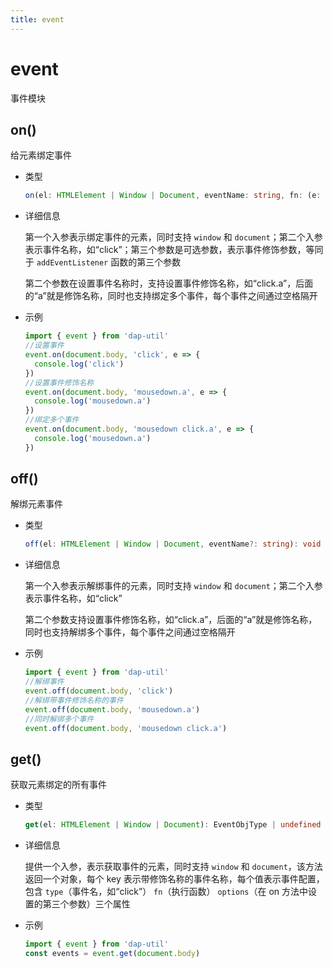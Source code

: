 ```yaml
---
title: event
---
```


# event

事件模块

## on()

给元素绑定事件

- 类型

  ```ts
  on(el: HTMLElement | Window | Document, eventName: string, fn: (e: Event) => void, options?: AddEventListenerOptions): void
  ```

- 详细信息

  第一个入参表示绑定事件的元素，同时支持 `window` 和 `document`；第二个入参表示事件名称，如“click”；第三个参数是可选参数，表示事件修饰参数，等同于 `addEventListener` 函数的第三个参数

  第二个参数在设置事件名称时，支持设置事件修饰名称，如“click.a”，后面的“a”就是修饰名称，同时也支持绑定多个事件，每个事件之间通过空格隔开

- 示例

  ```ts
  import { event } from 'dap-util'
  //设置事件
  event.on(document.body, 'click', e => {
    console.log('click')
  })
  //设置事件修饰名称
  event.on(document.body, 'mousedown.a', e => {
    console.log('mousedown.a')
  })
  //绑定多个事件
  event.on(document.body, 'mousedown click.a', e => {
    console.log('mousedown.a')
  })
  ```

## off()

解绑元素事件

- 类型

  ```ts
  off(el: HTMLElement | Window | Document, eventName?: string): void
  ```

- 详细信息

  第一个入参表示解绑事件的元素，同时支持 `window` 和 `document`；第二个入参表示事件名称，如“click”

  第二个参数支持设置事件修饰名称，如“click.a”，后面的“a”就是修饰名称，同时也支持解绑多个事件，每个事件之间通过空格隔开

- 示例

  ```ts
  import { event } from 'dap-util'
  //解绑事件
  event.off(document.body, 'click')
  //解绑带事件修饰名称的事件
  event.off(document.body, 'mousedown.a')
  //同时解绑多个事件
  event.off(document.body, 'mousedown click.a')
  ```

## get()

获取元素绑定的所有事件

- 类型

  ```ts
  get(el: HTMLElement | Window | Document): EventObjType | undefined
  ```

- 详细信息

  提供一个入参，表示获取事件的元素，同时支持 `window` 和 `document`，该方法返回一个对象，每个 key 表示带修饰名称的事件名称，每个值表示事件配置，包含 `type`（事件名，如“click”） `fn`（执行函数） `options`（在 on 方法中设置的第三个参数）三个属性

- 示例

  ```ts
  import { event } from 'dap-util'
  const events = event.get(document.body)
  ```
